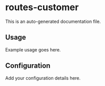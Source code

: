 # routes-customer

This is an auto-generated documentation file.

## Usage

Example usage goes here.

## Configuration

Add your configuration details here.